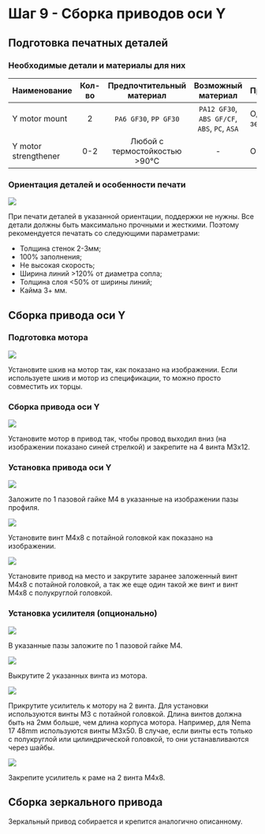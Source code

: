 # Шаг 9 - Сборка приводов оси Y

## Подготовка печатных деталей

### Необходимые детали и материалы для них

| Наименование        | Кол-во |       Предпочтительный материал       |              Возможный материал              | Примечание                                                   |
| :------------------ | :----: | :-----------------------------------: | :------------------------------------------: | :----------------------------------------------------------- |
| Y motor mount       |   2    |         `PA6 GF30`, `PP GF30`         | `PA12 GF30`, `ABS GF/CF`, `ABS`, `PC`, `ASA` | Одна зеркально |
| Y motor strengthener | 0-2 | Любой с термостойкостью >90°С | - | Опционально |

### Ориентация деталей и особенности печати

![](./pics/step_9/s9_orientation.png)

При печати деталей в указанной ориентации, поддержки не нужны. Все детали должны быть максимально прочными и жесткими. Поэтому рекомендуется печатать со следующими параметрами:

- Толщина стенок 2-3мм;
- 100% заполнения;
- Не высокая скорость;
- Ширина линий >120% от диаметра сопла;
- Толщина слоя <50% от ширины линий;
- Кайма 3+ мм.

## Сборка привода оси Y

### Подготовка мотора

![](./pics/step_9/s9_pulley_install.png)

Установите шкив на мотор так, как показано на изображении. Если используете шкив и мотор из спецификации, то можно просто совместить их торцы.

### Сборка привода оси Y

![](./pics/step_9/s9_motor_mount_assembly.png)

Установите мотор в привод так, чтобы провод выходил вниз (на изображении показано синей стрелкой) и закрепите на 4 винта М3х12.

### Установка привода оси Y

![](./pics/step_9/s9_nut_install.png)

Заложите по 1 пазовой гайке М4 в указанные на изображении пазы профиля.

![](./pics/step_9/s9_m4x12_install.png)

Установите винт М4х8 с потайной головкой как показано на изображении.

![](./pics/step_9/s9_drive_install.png)

Установите привод на место и закрутите заранее заложенный винт М4х8 с потайной головкой, а так же еще один такой же винт и винт М4х8 с полукруглой головкой.

### Установка усилителя (опционально)

![](./pics/step_9/s9_optional_nut_install.png)

В указанные пазы заложите по 1 пазовой гайке М4.

![](./pics/step_9/s9_motor_screw_removal.png)

Выкрутите 2 указанных винта из мотора.

![](./pics/step_9/s9_strengthener_install.png)

Прикрутите усилитель к мотору на 2 винта. Для установки используются винты М3 с потайной головкой. Длина винтов должна быть на 2мм больше, чем длина корпуса мотора. Например, для Nema 17 48mm используются винты М3х50. В случае, если винты есть только с полукруглой или цилиндрической головкой, то они устанавливаются через шайбы.

![](./pics/step_9/s9_strengthener_install2.png)

Закрепите усилитель к раме на 2 винта М4х8.

## Сборка зеркального привода

Зеркальный привод собирается и крепится аналогично описанному.